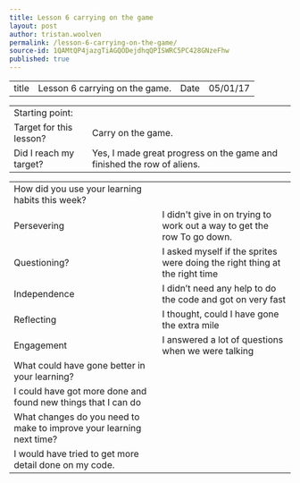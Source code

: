 ```yaml
---
title: Lesson 6 carrying on the game
layout: post
author: tristan.woolven
permalink: /lesson-6-carrying-on-the-game/
source-id: 1QAMtQP4jazgTiAGQODejdhqQPISWRC5PC428GNzeFhw
published: true
---
```

<table>
  <tr>
    <td>title</td>
    <td>Lesson 6 carrying on the game.</td>
    <td>Date</td>
    <td>05/01/17</td>
  </tr>
</table>


<table>
  <tr>
    <td>Starting point:</td>
    <td></td>
  </tr>
  <tr>
    <td>Target for this lesson?</td>
    <td>Carry on the game.</td>
  </tr>
  <tr>
    <td>Did I reach my target?</td>
    <td>Yes, I made great progress on the game and finished the row of aliens.</td>
  </tr>
</table>


<table>
  <tr>
    <td>How did you use your learning habits this week?</td>
    <td></td>
  </tr>
  <tr>
    <td>Persevering</td>
    <td>I didn't give in on trying to work out a way to get the row To go down.</td>
  </tr>
  <tr>
    <td>Questioning?</td>
    <td>I asked myself if the sprites were doing the right thing at the right time</td>
  </tr>
  <tr>
    <td>Independence</td>
    <td>I didn’t need any help to do the code and got on very fast</td>
  </tr>
  <tr>
    <td>Reflecting</td>
    <td>I thought, could I have gone the extra mile</td>
  </tr>
  <tr>
    <td>Engagement</td>
    <td>I answered a lot of questions when we were talking</td>
  </tr>
  <tr>
    <td>What could have gone better in your learning?</td>
    <td></td>
  </tr>
  <tr>
    <td>I could have got more done and found new things that I can do</td>
    <td></td>
  </tr>
  <tr>
    <td>What changes do you need to make to improve your learning next time?</td>
    <td></td>
  </tr>
  <tr>
    <td>I would have tried to get more detail done on my code.</td>
    <td></td>
  </tr>
</table>


